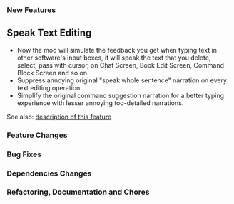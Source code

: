 ### New Features

## Speak Text Editing

* Now the mod will simulate the feedback you get when typing text in other software's input boxes, it will speak the text that you delete, select, pass with cursor, on Chat Screen, Book Edit Screen, Command Block Screen and so on.
* Suppress annoying original "speak whole sentence" narration on every text editing operation.
* Simplify the original command suggestion narration for a better typing experience with lesser annoying too-detailed narrations.

See also: [description of this feature](/doc/FEATURES.md#speak-text-editing)

### Feature Changes

### Bug Fixes

### Dependencies Changes

### Refactoring, Documentation and Chores

